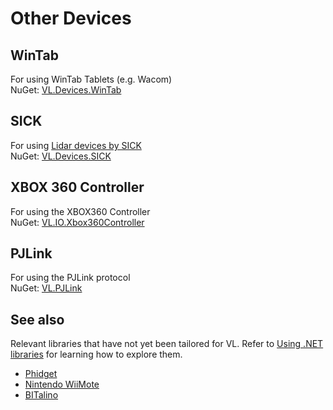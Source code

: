 # Other Devices

## WinTab
For using WinTab Tablets (e.g. Wacom)  
NuGet: [VL.Devices.WinTab](https://www.nuget.org/packages/VL.Devices.WinTab)

## SICK
For using [Lidar devices by SICK](https://www.sick.com/de/de/mess-und-detektionsloesungen/3d-lidar-sensoren/c/g282752)  
NuGet: [VL.Devices.SICK](https://www.nuget.org/packages/VL.Devices.SICK)

## XBOX 360 Controller
For using the XBOX360 Controller  
NuGet: [VL.IO.Xbox360Controller](https://www.nuget.org/packages/VL.IO.Xbox360Controller)
 		
## PJLink
For using the PJLink protocol  
NuGet: [VL.PJLink](https://www.nuget.org/packages/VL.PJLink) 

## See also
Relevant libraries that have not yet been tailored for VL. Refer to [Using .NET libraries](using-net-libraries.md) for learning how to explore them.
* [Phidget](https://www.nuget.org/packages/Phidget22.NET/)
* [Nintendo WiiMote](https://www.nuget.org/packages/WiimoteLib/)
* [BITalino](https://www.nuget.org/packages/Bitalino.Net/)